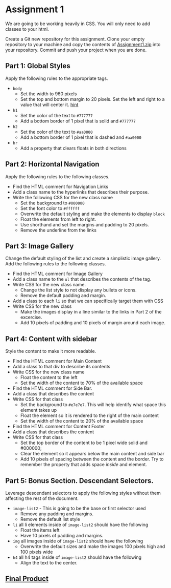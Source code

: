 # Assignment 1
We are going to be working heavily in CSS. You will only need to add classes to your html. 

Create a Git new repository for this assignment. Clone your empty repository to your machine and copy the contents of [Assignment1.zip](Assignment1.zip) into your repository.  Commit and push your project when you are done.


## Part 1: Global Styles
Apply the following rules to the appropriate tags.

- `body`
  - Set the width to 960 pixels
  - Set the top and bottom margin to 20 pixels. Set the left and right to a value that will center it. [hint](https://developer.mozilla.org/en-US/docs/Web/CSS/margin)
- `h1`    
  - Set the color of the text to `#777777`
  - Add a bottom border of 1 pixel that is solid and `#777777` 
- `h2`
  - Set the color of the text to `#aa0000`
  - Add a bottom border of 1 pixel that is dashed and `#aa0000` 
- `hr`
  - Add a property that clears floats in both directions
  
## Part 2: Horizontal Navigation
Apply the following rules to the following classes.

- Find the HTML comment for Navigation Links
- Add a class name to the hyperlinks that describes their purpose.
- Write the following CSS for the new class name
  - Set the background to `#000000`
  - Set the font color to `#ffffff`
  - Overwrite the default styling and make the elements to display `block`
  - Float the elements from left to right.
  - Use shorthand and set the margins and padding to 20 pixels.
  - Remove the underline from the links

## Part 3: Image Gallery
Change the default styling of the list and create a simplistic image gallery.  Add the following rules to the following classes.

- Find the HTML comment for Image Gallery
- Add a class name to the `ul` that describes the contents of the tag.
- Write CSS for the new class name.
  - Change the list style to not display any bullets or icons.
  - Remove the default padding and margin.
- Add a class to each `li` so that we can specifically target them with CSS
- Write CSS for the new class
  - Make the images display in a line similar to the links in Part 2 of the excercise.
  - Add 10 pixels of padding and 10 pixels of margin around each image.

## Part 4: Content with sidebar
Style the content to make it more readable.

- Find the HTML comment for Main Content
- Add a class to that div to describe its contents
- Write CSS for the new class name
  - Float the content to the left
  - Set the width of the content to 70% of the available space
- Find the HTML comment for Side Bar.
- Add a class that describes the content
- Write CSS for that class
  - Set the background to `#e7e7e7`. This will help identify what space this element takes up
  - Float the element so it is rendered to the right of the main content
  - Set the width of the content to 20% of the available space
- Find the HTML comment for Content Footer
- Add a class that describes the content
- Write CSS for that class
  - Set the top border of the content to be 1 pixel wide solid and #000000;
  - Clear the element so it appears below  the main content and side bar
  - Add 10 pixels of spacing between the content and the border.  Try to remember the property that adds space *inside* and element.
 
## Part 5: Bonus Section. Descendant Selectors.
Leverage descendant selectors to apply the following styles without them affecting the rest of the document.

- `image-list2` - This is going to be the base or first selector used
  - Remove any padding and margins.
  - Remove the default list style
- `li` all li elements inside of `image-list2` should have the following    
  - Float the items left
  - Have 10 pixels of padding and margins.
- `img` all images inside of `image-list2` should have the following
  - Overwrite the default sizes and make the images 100 pixels high and 100 pixels wide
- `h4` all h4 tags inside of `image-list2` should have the following
  - Align the text to the center.
 
 
## [Final Product](Assignment1Final.PNG)
